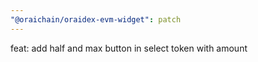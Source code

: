 ```yaml
---
"@oraichain/oraidex-evm-widget": patch
---
```


feat: add half and max button in select token with amount
